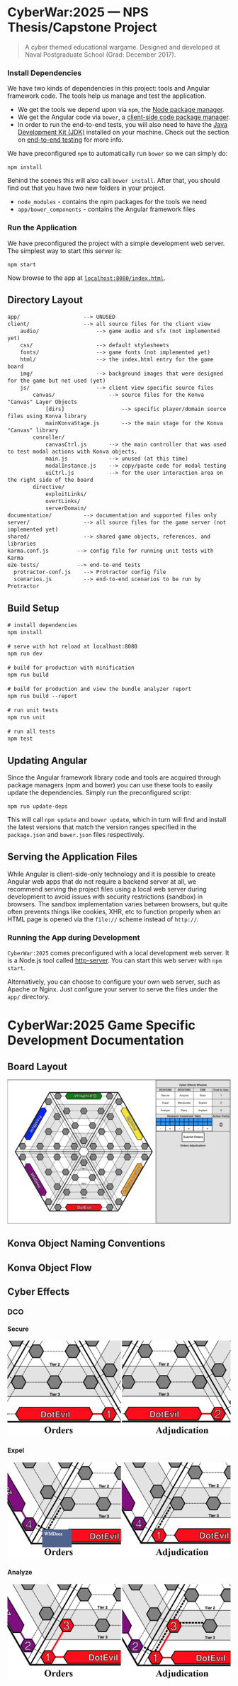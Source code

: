 # CyberWar:2025 — NPS Thesis/Capstone Project

> A cyber themed educational wargame. Designed and developed at Naval Postgraduate School (Grad: December 2017).

### Install Dependencies

We have two kinds of dependencies in this project: tools and Angular framework code. The tools help
us manage and test the application.

* We get the tools we depend upon via `npm`, the [Node package manager][npm].
* We get the Angular code via `bower`, a [client-side code package manager][bower].
* In order to run the end-to-end tests, you will also need to have the
  [Java Development Kit (JDK)][jdk] installed on your machine. Check out the section on
  [end-to-end testing](#e2e-testing) for more info.

We have preconfigured `npm` to automatically run `bower` so we can simply do:

```
npm install
```

Behind the scenes this will also call `bower install`. After that, you should find out that you have
two new folders in your project.

* `node_modules` - contains the npm packages for the tools we need
* `app/bower_components` - contains the Angular framework files

### Run the Application

We have preconfigured the project with a simple development web server. The simplest way to start
this server is:

```
npm start
```

Now browse to the app at [`localhost:8080/index.html`][local-app-url].


## Directory Layout

```
app/                    --> UNUSED
client/                 --> all source files for the client view
    audio/                  --> game audio and sfx (not implemented yet)
    css/                    --> default stylesheets
    fonts/                  --> game fonts (not implemented yet)
    html/                   --> the index.html entry for the game board
    img/                    --> background images that were designed for the game but not used (yet)
    js/                     --> client view specific source files
        canvas/                 --> source files for the Konva "Canvas" Layer Objects 
            [dirs]                  --> specific player/domain source files using Konva library 
            mainKonvaStage.js       --> the main stage for the Konva "Canvas" library
        conroller/
            canvasCtrl.js       --> the main controller that was used to test modal actions with Konva objects.
            main.js             --> unused (at this time)
            modalInstance.js    --> copy/paste code for modal testing
            uiCtrl.js           --> for the user interaction area on the right side of the board
        directive/
            exploitLinks/
            overtLinks/
            serverDomain/
documentation/          --> documentation and supported files only
server/                 --> all source files for the game server (not implemented yet)
shared/                 --> shared game objects, references, and libraries
karma.conf.js         --> config file for running unit tests with Karma
e2e-tests/            --> end-to-end tests
  protractor-conf.js    --> Protractor config file
  scenarios.js          --> end-to-end scenarios to be run by Protractor
```


## Build Setup

```
# install dependencies
npm install

# serve with hot reload at localhost:8080
npm run dev

# build for production with minification
npm run build

# build for production and view the bundle analyzer report
npm run build --report

# run unit tests
npm run unit

# run all tests
npm test
```

## Updating Angular

Since the Angular framework library code and tools are acquired through package managers (npm and
bower) you can use these tools to easily update the dependencies. Simply run the preconfigured
script:

```
npm run update-deps
```

This will call `npm update` and `bower update`, which in turn will find and install the latest
versions that match the version ranges specified in the `package.json` and `bower.json` files
respectively.

## Serving the Application Files

While Angular is client-side-only technology and it is possible to create Angular web apps that
do not require a backend server at all, we recommend serving the project files using a local
web server during development to avoid issues with security restrictions (sandbox) in browsers. The
sandbox implementation varies between browsers, but quite often prevents things like cookies, XHR,
etc to function properly when an HTML page is opened via the `file://` scheme instead of `http://`.

### Running the App during Development

`CyberWar:2025` comes preconfigured with a local development web server. It is a Node.js
tool called [http-server][http-server]. You can start this web server with `npm start`.

Alternatively, you can choose to configure your own web server, such as Apache or Nginx. Just
configure your server to serve the files under the `app/` directory.


# CyberWar:2025 Game Specific Development Documentation
## Board Layout
![ScreenShot](documentation/img/initalGameBoard.png)
## Konva Object Naming Conventions
## Konva Object Flow
## Cyber Effects
### DCO
#### Secure
![ScreenShot](documentation/img/secure.png)
#### Expel
![ScreenShot](documentation/img/expel.png)
#### Analyze
![ScreenShot](documentation/img/analyze.png)


[angularjs]: https://angularjs.org/
[bower]: http://bower.io/
[git]: https://git-scm.com/
[http-server]: https://github.com/indexzero/http-server
[jasmine]: https://jasmine.github.io/
[jdk]: https://wikipedia.org/wiki/Java_Development_Kit
[jdk-download]: http://www.oracle.com/technetwork/java/javase/downloads
[karma]: https://karma-runner.github.io/
[local-app-url]: http://localhost:8000/index.html
[node]: https://nodejs.org/
[npm]: https://www.npmjs.org/
[protractor]: http://www.protractortest.org/
[selenium]: http://docs.seleniumhq.org/
[travis]: https://travis-ci.org/
[travis-docs]: https://docs.travis-ci.com/user/getting-started
[konva]: https://konvajs.github.io/
